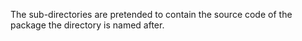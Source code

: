 The sub-directories are pretended to contain the source code of the package the directory is named after.
